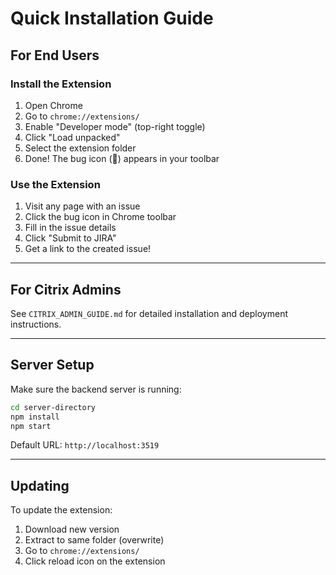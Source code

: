# Quick Installation Guide

## For End Users

### Install the Extension

1. Open Chrome
2. Go to `chrome://extensions/`
3. Enable "Developer mode" (top-right toggle)
4. Click "Load unpacked"
5. Select the extension folder
6. Done! The bug icon (🐛) appears in your toolbar

### Use the Extension

1. Visit any page with an issue
2. Click the bug icon in Chrome toolbar
3. Fill in the issue details
4. Click "Submit to JIRA"
5. Get a link to the created issue!

---

## For Citrix Admins

See `CITRIX_ADMIN_GUIDE.md` for detailed installation and deployment instructions.

---

## Server Setup

Make sure the backend server is running:

```bash
cd server-directory
npm install
npm start
```

Default URL: `http://localhost:3519`

---

## Updating

To update the extension:

1. Download new version
2. Extract to same folder (overwrite)
3. Go to `chrome://extensions/`
4. Click reload icon on the extension

